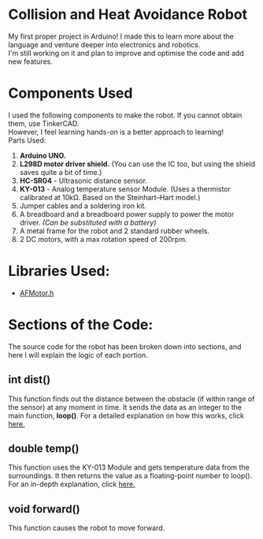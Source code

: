 # Collision and Heat Avoidance Robot
My first proper project in Arduino! I made this to learn more about the language and venture deeper into electronics and robotics.  
I'm still working on it and plan to improve and optimise the code and add new features.
# Components Used
I used the following components to make the robot. If you cannot obtain them, use TinkerCAD.  
However, I feel learning hands-on is a better approach to learning!  
Parts Used:
1. **Arduino UNO.**
2. **L298D motor driver shield.** (You can use the IC too, but using the shield saves quite a bit of time.)
3. **HC-SR04** - Ultrasonic distance sensor.
4. **KY-013** - Analog temperature sensor Module. (Uses a thermistor calibrated at 10kΩ. Based on the Steinhart–Hart model.)
5. Jumper cables and a soldering iron kit.
6. A breadboard and a breadboard power supply to power the motor driver. _(Can be substituted with a battery)_
7. A metal frame for the robot and 2 standard rubber wheels.
8. 2 DC motors, with a max rotation speed of 200rpm.
# Libraries Used:
* [AFMotor.h](https://learn.adafruit.com/afmotor-library-reference)
# Sections of the Code:
The source code for the robot has been broken down into sections, and here I will explain the logic of each portion.
## int dist()
This function finds out the distance between the obstacle (if within range of the sensor) at any moment in time. It sends the data as an integer to the main function, **loop()**.
For a detailed explanation on how this works, click [here.](https://create.arduino.cc/projecthub/abdularbi17/ultrasonic-sensor-hc-sr04-with-arduino-tutorial-327ff6)  
## double temp()
This function uses the KY-013 Module and gets temperature data from the surroundings. It then returns the value as a floating-point number to loop(). For an in-depth explanation, click [here.](https://arduinomodules.info/ky-013-analog-temperature-sensor-module/)
## void forward()
This function causes the robot to move forward.
